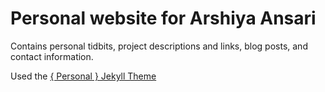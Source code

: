 # Personal website for Arshiya Ansari

Contains personal tidbits, project descriptions and links, blog posts, and contact information. 

Used the [{ Personal } Jekyll Theme](https://github.com/le4ker/personal-jekyll-theme)
